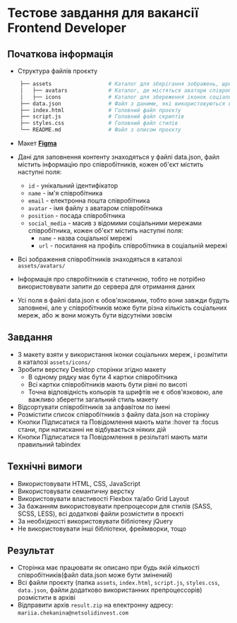 # Тестове завдання для вакансії Frontend Developer

## Початкова інформація

- Структура файлів проєкту


```bash
    ├── assets                  # Каталог для зберігання зображень, шрифтів, стилів та інших ресурсів
    │   ├── avatars             # Каталог, де містяться аватари співробітників
    │   ├── icons               # Каталог для збереження іконок соціальних мереж
    ├── data.json               # Файл з даними, які використовуються в проєкті
    ├── index.html              # Головний файл проєкту
    ├── script.js               # Головний файл скриптів
    ├── styles.css              # Головний файл стилів
    └── README.md               # Файл з описом проєкту    
```

- Макет [**Figma**](https://www.figma.com/file/uC0AAlFh2I9g4GXY0yA7bI/Profile-02.02.24?type=design&node-id=18%3A2&mode=design&t=IWsKEVyVuwmgCfgR-1)
- Дані для заповнення контенту знаходяться у файлі data.json, файл містить інформацію про співробітників, кожен об'єкт містить наступні поля:
    - `id` - унікальний ідентифікатор
    - `name` - ім'я співробітника
    - `email` - електронна пошта співробітника
    - `avatar` - імя файлу з аватаром співробітника
    - `position` - посада співробітника
    - `social_media` - масив з відомими соціальними мережами співробітника, кожен об'єкт містить наступні поля:
        - `name` - назва соціальної мережі
        - `url` - посилання на профіль співробітника в соціальній мережі
      
- Всі зображення співробітників знаходяться в каталозі `assets/avatars/`
- Інформація про спвробітників є статичною, тобто не потрібно використовувати запити до сервера для отримання даних
- Усі поля в файлі data.json є обов'язковими, тобто вони завжди будуть заповнені, але у співробітників може бути різна кількість соціальних мереж, або ж вони можуть бути відсутніми зовсім

## Завдання


- З макету взяти у використання іконки соціальних мереж, і розмітити в каталозі `assets/icons/`
- Зробити верстку Desktop сторінки згідно макету
  - В одному рядку має бути 4 картки співробітника
  - Всі картки співробітників мають бути рівні по висоті
  - Точна відповідність кольорів та шрифтів не є обов'язковою, але важливо зберегти загальний стиль макету
- Відсортувати співробітників за алфавітом по імені
- Розмістити список співробітників з файлу data.json на сторінку
- Кнопки Підписатися та Повідомлення мають мати :hover та :focus стани, при натисканні не відбувається ніяких дій
- Кнопки Підписатися та Повідомлення в резільтаті мають мати правильний tabindex

## Технічні вимоги

- Використовувати HTML, CSS, JavaScript
- Використовувати семантичну верстку
- Використовувати властивості Flexbox тa/або Grid Layout
- За бажанням використовувати препроцесори для стилів (SASS, SCSS, LESS), всі додаткові файли розмістити в проєкті
- За необхідності використовувати бібліотеку jQuery
- Не використовувати інші бібліотеки, фреймворки, тощо

## Результат

- Сторінка має працювати як описано при будь якій кількості співробітників(файл data.json може бути змінений)
- Всі файли проєкту (папка `assets`, `index.html`, `script.js`, `styles.css`, `data.json`, файли додатково використанних препроцессорів) розмістити в архіві
- Відправити архів `result.zip` на електронну адресу: `mariia.chekanina@netsolidinvest.com`